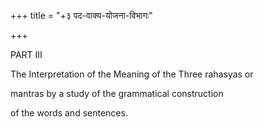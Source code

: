 +++
title = "+३ पद-वाक्य-योजना-विभागः"

+++

PART III

The Interpretation of the Meaning of the Three rahasyas or

mantras by a study of the grammatical construction

of the words and sentences. 

